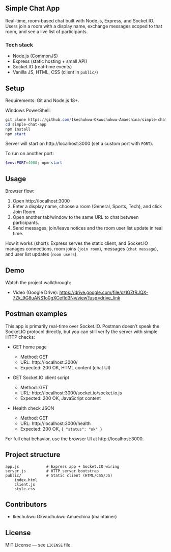 ## Simple Chat App

Real-time, room-based chat built with Node.js, Express, and Socket.IO. Users join a room with a display name, exchange messages scoped to that room, and see a live list of participants.

### Tech stack
- Node.js (CommonJS)
- Express (static hosting + small API)
- Socket.IO (real-time events)
- Vanilla JS, HTML, CSS (client in `public/`)

## Setup
Requirements: Git and Node.js 18+.

Windows PowerShell:

```powershell
git clone https://github.com/Ikechukwu-Okwuchukwu-Amaechina/simple-chat-app.git
cd simple-chat-app
npm install
npm start
```

Server will start on http://localhost:3000 (set a custom port with `PORT`).

To run on another port:

```powershell
$env:PORT=4000; npm start
```

## Usage
Browser flow:
1) Open http://localhost:3000
2) Enter a display name, choose a room (General, Sports, Tech), and click Join Room.
3) Open another tab/window to the same URL to chat between participants.
4) Send messages; join/leave notices and the room user list update in real time.

How it works (short): Express serves the static client, and Socket.IO manages connections, room joins (`join room`), messages (`chat message`), and user list updates (`room users`).

## Demo
Watch the project walkthrough:

- Video (Google Drive): https://drive.google.com/file/d/1GZtRJQX-7Zk_9G8uANS1o0gXCefId3Nv/view?usp=drive_link

## Postman examples 
This app is primarily real-time over Socket.IO. Postman doesn’t speak the Socket.IO protocol directly, but you can still verify the server with simple HTTP checks:

- GET home page
	- Method: GET
	- URL: http://localhost:3000/
	- Expected: 200 OK, HTML content (chat UI)

- GET Socket.IO client script
	- Method: GET
	- URL: http://localhost:3000/socket.io/socket.io.js
	- Expected: 200 OK, JavaScript content

- Health check JSON
	- Method: GET
	- URL: http://localhost:3000/health
	- Expected: 200 OK, `{ "status": "ok" }`

For full chat behavior, use the browser UI at http://localhost:3000.

## Project structure
```
app.js            # Express app + Socket.IO wiring
server.js         # HTTP server bootstrap
public/           # Static client (HTML/CSS/JS)
	index.html
	client.js
	style.css
```

## Contributors
- Ikechukwu Okwuchukwu Amaechina (maintainer)

## License
MIT License — see `LICENSE` file.


